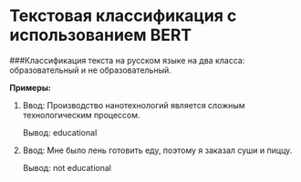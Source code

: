 # Текстовая классификация с использованием BERT

###Классификация текста на русском языке на два класса: образовательный и не образовательный.

**Примеры:**

1. Ввод: Производство нанотехнологий является сложным технологическим процессом.

    Вывод: educational


2. Ввод: Мне было лень готовить еду, поэтому я заказал суши и пиццу.

    Вывод: not educational
